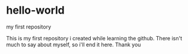 # hello-world
my first repository

This is my first repository i created while learning the github.
There isn't much to say about myself, so i'll end it here.
Thank you
